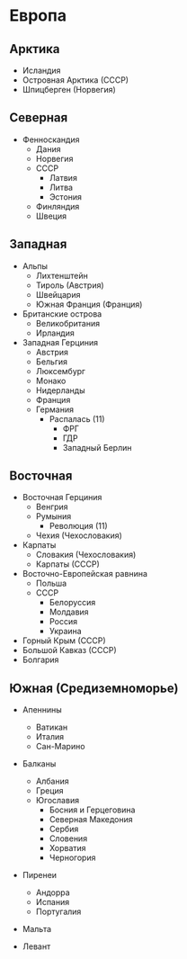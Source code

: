 # Европа

## Арктика

*   Исландия
*   Островная Арктика (СССР)
*   Шпицберген (Норвегия)

## Северная

*   Фенноскандия
    *   Дания
    *   Норвегия
    *   СССР
        *   Латвия
        *   Литва
        *   Эстония
    *   Финляндия
    *   Швеция

## Западная

*   Альпы
    *   Лихтенштейн
    *   Тироль (Австрия)
    *   Швейцария
    *   Южная Франция (Франция)
*   Британские острова
    *   Великобритания
    *   Ирландия
*   Западная Герциния
    *   Австрия
    *   Бельгия
    *   Люксембург
    *   Монако
    *   Нидерланды
    *   Франция
    *   Германия
        *   Распалась (11)
            *   ФРГ
            *   ГДР
            *   Западный Берлин

## Восточная

*   Восточная Герциния
    *   Венгрия
    *   Румыния
        *   Революция (11)
    *   Чехия (Чехословакия)
*   Карпаты
    *   Словакия (Чехословакия)
    *   Карпаты (СССР)
*   Восточно-Европейская равнина
    *   Польша
    *   СССР
        *   Белоруссия
        *   Молдавия
        *   Россия
        *   Украина
*   Горный Крым (СССР)
*   Большой Кавказ (СССР)
*   Болгария

## Южная (Средиземноморье)

*   Апеннины
    *   Ватикан
    *   Италия
    *   Сан-Марино
*   Балканы
    *   Албания
    *   Греция
    *   Югославия
        *   Босния и Герцеговина
        *   Северная Македония
        *   Сербия
        *   Словения
        *   Хорватия
        *   Черногория
*   Пиренеи
    *   Андорра
    *   Испания
    *   Португалия
*   Мальта

*   Левант

